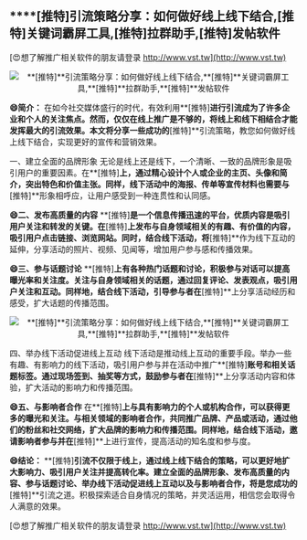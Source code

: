 ## ****[推特]**引流策略分享：如何做好线上线下结合,**[推特]**关键词霸屏工具,**[推特]**拉群助手,**[推特]**发帖软件**

[😍想了解推广相关软件的朋友请登录 http://www.vst.tw](http://www.vst.tw)

 <center><img src="https://vst.tw/MP4/tuiguang/png/5.png" alt="**[推特]**引流策略分享：如何做好线上线下结合,**[推特]**关键词霸屏工具,**[推特]**拉群助手,**[推特]**发帖软件"></center>

**😄简介：**
在如今社交媒体盛行的时代，有效利用**[推特]**进行引流成为了许多企业和个人的关注焦点。然而，仅仅在线上推广是不够的，将线上和线下相结合才能发挥最大的引流效果。本文将分享一些成功的**[推特]**引流策略，教您如何做好线上线下结合，实现更好的宣传和营销效果。

一、建立全面的品牌形象
无论是线上还是线下，一个清晰、一致的品牌形象是吸引用户的重要因素。在**[推特]**上，通过精心设计个人或企业的主页、头像和简介，突出特色和价值主张。同样，线下活动中的海报、传单等宣传材料也需要与**[推特]**形象相呼应，让用户感受到一种连贯性和认同感。

**😄二、发布高质量的内容**
**[推特]**是一个信息传播迅速的平台，优质内容是吸引用户关注和转发的关键。在**[推特]**上发布与自身领域相关的有趣、有价值的内容，吸引用户点击链接、浏览网站。同时，结合线下活动，将**[推特]**作为线下互动的延伸，分享活动的照片、视频、见闻等，增加用户参与感和传播效果。

**😄三、参与话题讨论**
**[推特]**上有各种热门话题和讨论，积极参与对话可以提高曝光率和关注度。关注与自身领域相关的话题，通过回复评论、发表观点，吸引用户关注和互动。同样地，结合线下活动，引导参与者在**[推特]**上分享活动经历和感受，扩大话题的传播范围。

 <center><img src="https://vst.tw/MP4/tuiguang/png/4.png" alt="**[推特]**引流策略分享：如何做好线上线下结合,**[推特]**关键词霸屏工具,**[推特]**拉群助手,**[推特]**发帖软件"></center>

四、举办线下活动促进线上互动
线下活动是推动线上互动的重要手段。举办一些有趣、有影响力的线下活动，吸引用户参与并在活动中推广**[推特]**账号和相关话题标签。通过现场签到、抽奖等方式，鼓励参与者在**[推特]**上分享活动内容和体验，扩大活动的影响力和传播范围。

**😄五、与影响者合作**
在**[推特]**上与具有影响力的个人或机构合作，可以获得更多的曝光和关注。与相关领域的影响者合作，共同推广品牌、产品或活动，通过他们的粉丝和社交网络，扩大品牌的影响力和传播范围。同样地，结合线下活动，邀请影响者参与并在**[推特]**上进行宣传，提高活动的知名度和参与度。

**😄结论：**
**[推特]**引流不仅限于线上，通过线上线下结合的策略，可以更好地扩大影响力、吸引用户关注并提高转化率。建立全面的品牌形象、发布高质量的内容、参与话题讨论、举办线下活动促进线上互动以及与影响者合作，将是您成功的**[推特]**引流之道。积极探索适合自身情况的策略，并灵活运用，相信您会取得令人满意的效果。

[😍想了解推广相关软件的朋友请登录 http://www.vst.tw](http://www.vst.tw)



